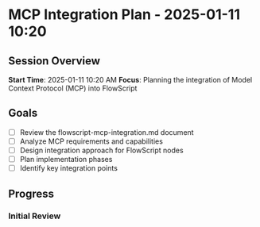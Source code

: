 # MCP Integration Plan - 2025-01-11 10:20

## Session Overview
**Start Time**: 2025-01-11 10:20 AM
**Focus**: Planning the integration of Model Context Protocol (MCP) into FlowScript

## Goals
- [ ] Review the flowscript-mcp-integration.md document
- [ ] Analyze MCP requirements and capabilities
- [ ] Design integration approach for FlowScript nodes
- [ ] Plan implementation phases
- [ ] Identify key integration points

## Progress

### Initial Review

